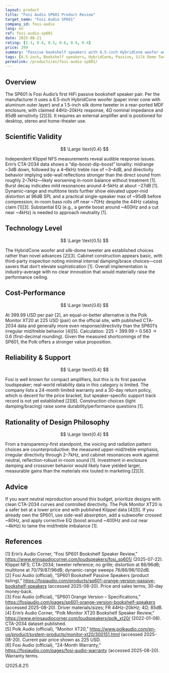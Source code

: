 ```yaml
---
layout: product
title: "Fosi Audio SP601 Product Review"
target_name: "Fosi Audio SP601"
company_id: fosi-audio
lang: en
ref: fosi-audio-sp601
date: 2025-08-21
rating: [2.3, 0.4, 0.5, 0.6, 0.4, 0.4]
price: 399
summary: "Passive bookshelf speakers with 6.5-inch HybridCone woofer and 1.5-inch silk dome tweeter (manufacturer). Klippel NFS data shows mid/treble irregularities and limited output, so cheaper, better-measuring rivals offer stronger value."
tags: [6.5-inch, Bookshelf speakers, HybridCone, Passive, Silk Dome Tweeter]
permalink: /products/en/fosi-audio-sp601/
---
```

## Overview

The SP601 is Fosi Audio’s first HiFi passive bookshelf speaker pair. Per the manufacturer it uses a 6.5-inch HybridCone woofer (paper inner cone with aluminum outer layer) and a 1.5-inch silk dome tweeter in a rear-ported MDF enclosure, with claimed 44Hz–20kHz response, 4Ω nominal impedance and 85dB sensitivity [2][3]. It requires an external amplifier and is positioned for desktop, stereo and home-theater use.

## Scientific Validity

$$ \Large \text{0.4} $$

Independent Klippel NFS measurements reveal audible response issues. Erin’s CTA-2034 data shows a “dip-boost-dip-boost” tonality: midrange ~3dB down, followed by a 4–6kHz treble rise of ~3–4dB, and directivity behavior implying side-wall reflections stronger than the direct sound from roughly 2–7kHz—likely worsening in-room balance without treatment [1]. Burst decay indicates mild resonances around 4–5kHz at about −27dB [1]. Dynamic-range and multitone tests further show elevated upper-mid distortion at 96dB SPL and a practical single-speaker max of ~95dB before compression; in-room bass rolls off near ~70Hz despite the 44Hz catalog claim [1][3]. Substantial EQ (e.g., a gentle boost around ~400Hz and a cut near ~4kHz) is needed to approach neutrality [1].

## Technology Level

$$ \Large \text{0.5} $$

The HybridCone woofer and silk-dome tweeter are established choices rather than novel advances [2][3]. Cabinet construction appears basic, with third-party inspection noting minimal internal damping/brace choices—cost savers that don’t elevate sophistication [1]. Overall implementation is industry-average with no clear innovation that would materially raise the performance ceiling.

## Cost-Performance

$$ \Large \text{0.6} $$

At 399.99 USD per pair [2], an equal-or-better alternative is the Polk Monitor XT20 at 225 USD (pair) on the official site, with published CTA-2034 data and generally more even response/directivity than the SP601’s irregular mid/treble behavior [4][5]. Calculation: 225 ÷ 399.99 = 0.563 → 0.6 (first-decimal rounding). Given the measured shortcomings of the SP601, the Polk offers a stronger value proposition.

## Reliability & Support

$$ \Large \text{0.4} $$

Fosi is well known for compact amplifiers, but this is its first passive loudspeaker; real-world reliability data in this category is limited. The company lists a 24-month limited warranty and a 30-day return policy, which is decent for the price bracket, but speaker-specific support track record is not yet established [2][6]. Construction choices (light damping/bracing) raise some durability/performance questions [1].

## Rationality of Design Philosophy

$$ \Large \text{0.4} $$

From a transparency-first standpoint, the voicing and radiation pattern choices are counterproductive: the measured upper-mid/treble emphasis, irregular directivity through 2–7kHz, and cabinet resonances work against neutral, reflection-robust in-room sound [1]. Investment in enclosure damping and crossover behavior would likely have yielded larger, measurable gains than the materials mix touted in marketing [2][3].

## Advice

If you want neutral reproduction around this budget, prioritize designs with clean CTA-2034 curves and controlled directivity. The Polk Monitor XT20 is a safer bet at a lower price and with published Klippel data [4][5]. If you already own the SP601, use side-wall absorption, add a subwoofer crossed ~80Hz, and apply corrective EQ (boost around ~400Hz and cut near ~4kHz) to tame the mid/treble imbalance [1].

## References

[1] Erin’s Audio Corner, “Fosi SP601 Bookshelf Speaker Review,” https://www.erinsaudiocorner.com/loudspeakers/fosi_sp601/ (2025-07-22). Klippel NFS; CTA-2034; tweeter reference; no grille; distortion at 86/96dB; multitone at 70/79/87/96dB; dynamic-range sweeps 76/86/96/102dB.  
[2] Fosi Audio (official), “SP601 Bookshelf Passive Speakers (product listing),” https://fosiaudio.com/products/sp601-orange-version-passive-bookshelf-speakers (accessed 2025-08-20). Price and sales terms; 30-day money-back.  
[3] Fosi Audio (official), “SP601 Orange Version – Specifications,” https://fosiaudio.com/pages/sp601-orange-version-bookshelf-speakers (accessed 2025-08-20). Driver materials/sizes; FR 44Hz–20kHz; 4Ω; 85dB.  
[4] Erin’s Audio Corner, “Polk Monitor XT20 Bookshelf Speaker Review,” https://www.erinsaudiocorner.com/loudspeakers/polk_xt20/ (2022-01-08). CTA-2034 dataset published.  
[5] Polk Audio (official), “Monitor XT20,” https://www.polkaudio.com/en-us/product/system-products/monitor-xt20/300151.html (accessed 2025-08-20). Current pair price shown as 225 USD.  
[6] Fosi Audio (official), “24-Month Warranty,” https://fosiaudio.com/pages/fosi-audio-warranty (accessed 2025-08-20). Warranty terms.

(2025.8.21)

